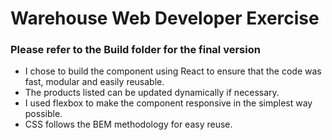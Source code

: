 # Warehouse Web Developer Exercise


### Please refer to the Build folder for the final version

* I chose to build the component using React to ensure that the code was fast, modular and easily reusable.
* The products listed can be updated dynamically if necessary.
* I used flexbox to make the component responsive in the simplest way possible.
* CSS follows the BEM methodology for easy reuse.
